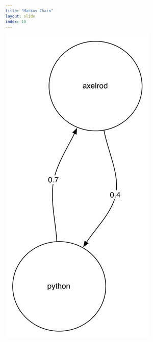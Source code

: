```yaml
---
title: "Markov Chain"
layout: slide
index: 10
---
```


<section>
    <img src="media/markov_1.png">
</section>

